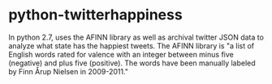 # python-twitterhappiness
In python 2.7, uses the AFINN library as well as archival twitter JSON data to analyze what state has the happiest tweets.  The AFINN library is "a list of English words rated for valence with an integer between minus five (negative) and plus five (positive). The words have been manually labeled by Finn Årup Nielsen in 2009-2011." 
